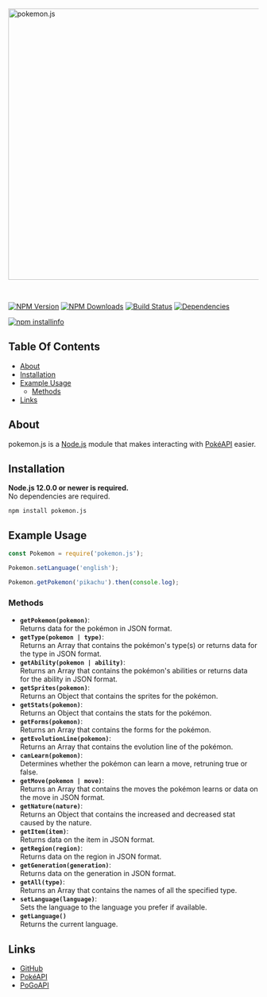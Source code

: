<div align="left">
  <br />
  <p>
    <a href="https://www.npmjs.com/package/pokemon.js"><img src="https://i.postimg.cc/Sx7sKrmx/pokemon.png" width="546" alt="pokemon.js" /></a>
  </p>
  <br />
  <p>
    <a href="https://www.npmjs.com/package/pokemon.js"><img src="https://img.shields.io/npm/v/pokemon.js.svg?color=brightgreen" alt="NPM Version" /></a>
    <a href="https://www.npmjs.com/package/pokemon.js"><img src = "https://img.shields.io/npm/dt/pokemon.js.svg?maxAge=3600" alt="NPM Downloads"/></a>
    <a href="https://github.com/musubi3/pokemon.js/actions"><img src="https://github.com/musubi3/pokemon.js/workflows/Testing/badge.svg" alt="Build Status" /></a>
    <a href="https://david-dm.org/musubi3/pokemon.js"><img src="https://status.david-dm.org/gh/musubi3/pokemon.js.svg" alt="Dependencies" /></a>
  </p>
  <p>
    <a href="https://nodei.co/npm/pokemon.js/"><img src="https://nodei.co/npm/pokemon.js.png" alt="npm installinfo" /></a>
  </p>
</div>

## Table Of Contents

- [About](#about)
- [Installation](#installation)
- [Example Usage](#example-usage)
    - [Methods](#methods)
- [Links](#links)

## About

pokemon.js is a [Node.js](https://nodejs.org) module that makes interacting with [PokéAPI](https://pokeapi.co/) easier.

## Installation

**Node.js 12.0.0 or newer is required.**  
No dependencies are required.

`npm install pokemon.js`  

## Example Usage

```js
const Pokemon = require('pokemon.js');

Pokemon.setLanguage('english');

Pokemon.getPokemon('pikachu').then(console.log);
```
### Methods

- **`getPokemon(pokemon)`**:  
Returns data for the pokémon in JSON format.
- **`getType(pokemon | type)`**:  
Returns an Array that contains the pokémon's type(s) or returns data for the type in JSON format.
- **`getAbility(pokemon | ability)`**:  
Returns an Array that contains the pokémon's abilities or returns data for the ability in JSON format.
- **`getSprites(pokemon)`**:  
Returns an Object that contains the sprites for the pokémon.
- **`getStats(pokemon)`**:  
Returns an Object that contains the stats for the pokémon.
- **`getForms(pokemon)`**:  
Returns an Array that contains the forms for the pokémon.
- **`getEvolutionLine(pokemon)`**:  
Returns an Array that contains the evolution line of the pokémon.
- **`canLearn(pokemon)`**:  
Determines whether the pokémon can learn a move, retruning true or false.
- **`getMove(pokemon | move)`**:  
Returns an Array that contains the moves the pokémon learns or data on the move in JSON format.
- **`getNature(nature)`**:  
Returns an Object that contains the increased and decreased stat caused by the nature.
- **`getItem(item)`**:  
Returns data on the item in JSON format.
- **`getRegion(region)`**:  
Returns data on the region in JSON format.
- **`getGeneration(generation)`**:  
Returns data on the generation in JSON format.
- **`getAll(type)`**:  
Returns an Array that contains the names of all the specified type.
- **`setLanguage(language)`**:  
Sets the language to the language you prefer if available.
- **`getLanguage()`**  
Returns the current language.

## Links

- [GitHub](https://github.com/musubi3/pokemon.js.git)
- [PokéAPI](https://pokeapi.co/)
- [PoGoAPI](https://pogoapi.net/documentation/)

